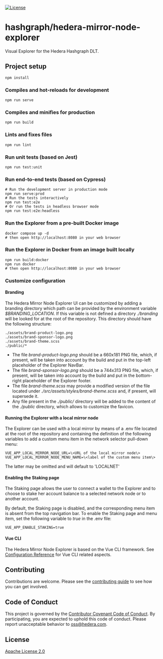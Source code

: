[![License](https://img.shields.io/badge/License-Apache%202.0-blue.svg)](https://opensource.org/licenses/Apache-2.0)

# hashgraph/hedera-mirror-node-explorer

Visual Explorer for the Hedera Hashgraph DLT.

## Project setup

```shell
npm install
```

### Compiles and hot-reloads for development

```shell
npm run serve
```

### Compiles and minifies for production

```shell
npm run build
```

### Lints and fixes files

```shell
npm run lint
```

### Run unit tests (based on Jest)

```shell
npm run test:unit
```

### Run end-to-end tests (based on Cypress)

```shell
# Run the development server in production mode
npm run serve:prod
# Run the tests interactively
npm run test:e2e 
# Or run the tests in headless browser mode
npm run test:e2e:headless
```

### Run the Explorer from a pre-built Docker image

```shell
docker compose up -d
# then open http://localhost:8080 in your web browser
```

### Run the Explorer in Docker from an image built locally

```shell
npm run build:docker
npm run docker
# then open http://localhost:8080 in your web browser
```

### Customize configuration

#### Branding

The Hedera Mirror Node Explorer UI can be customized by adding a branding
directory which path can be provided by the environment variable *$BRANDING_LOCATION*.
If this variable is not defined a directory *./branding* will be looked for
at the root of the repository.
This directory should have the following structure:

```shell
./assets/brand-product-logo.png
./assets/brand-sponsor-logo.png
./assets/brand-theme.scss
./public/*
```

- The file *brand-product-logo.png* should be a 660x181 PNG file, which, if present, will be
  taken into account by the build and put in the top-left placeholder of the Explorer NavBar.
- The file *brand-sponsor-logo.png* should be a 744x313 PNG file, which, if present, will be
  taken into account by the build and put in the bottom-right placeholder of the Explorer footer.
- The file *brand-theme.scss* may provide a modified version of the file located under
  *./src/assets/styles/brand-theme.scss* and, if present, will supersede it.
- Any file present in the *./public/* directory will be added to the content of the 
  *./public* directory, which allows to customize the favicon.

#### Running the Explorer with a local mirror node

The Explorer can be used with a local mirror by means of a .env file located at the root
of the repository and containing the definition of the following variables to add a custom menu
item in the network selector pull-down menu:

```shell
VUE_APP_LOCAL_MIRROR_NODE_URL=\<URL of the local mirror node\>
VUE_APP_LOCAL_MIRROR_NODE_MENU_NAME=\<label of the custom menu item\>
```

The latter may be omitted and will default to 'LOCALNET'

#### Enabling the Staking page

The Staking page allows the user to connect a wallet to the Explorer and to choose to stake her account balance
to a selected network node or to another account.

By default, the Staking page is disabled, and the corresponding menu item is absent from the top navigation bar.
To enable the Staking page and menu item, set the following variable to *true* in the .env file:

```shell
VUE_APP_ENABLE_STAKING=true
```

#### Vue CLI

The Hedera Mirror Node Explorer is based on the Vue CLI framework.
See [Configuration Reference](https://cli.vuejs.org/config/) for Vue CLI related aspects.

## Contributing

Contributions are welcome. Please see the
[contributing guide](https://github.com/hashgraph/.github/blob/main/CONTRIBUTING.md)
to see how you can get involved.

## Code of Conduct

This project is governed by the
[Contributor Covenant Code of Conduct](https://github.com/hashgraph/.github/blob/main/CODE_OF_CONDUCT.md). By
participating, you are expected to uphold this code of conduct. Please report unacceptable behavior
to [oss@hedera.com](mailto:oss@hedera.com).

## License

[Apache License 2.0](LICENSE)
